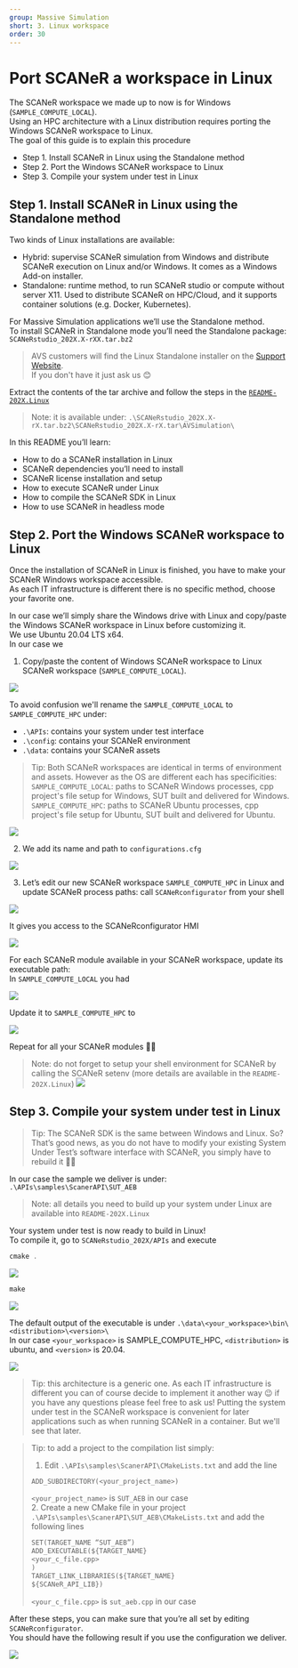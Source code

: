 ```yaml
---
group: Massive Simulation
short: 3. Linux workspace
order: 30
---
```


# Port SCANeR a workspace in Linux

The SCANeR workspace we made up to now is for Windows (`SAMPLE_COMPUTE_LOCAL`).  
Using an HPC architecture with a Linux distribution requires porting the Windows SCANeR workspace to Linux.  
The goal of this guide is to explain this procedure

- Step 1.	Install SCANeR in Linux using the Standalone method
- Step 2.	Port the Windows SCANeR workspace to Linux
- Step 3.	Compile your system under test in Linux

## Step 1. Install SCANeR in Linux using the Standalone method

Two kinds of Linux installations are available:
* Hybrid: supervise SCANeR simulation from Windows and distribute SCANeR execution on Linux and/or Windows. It comes as a Windows Add-on installer.
* Standalone: runtime method, to run SCANeR studio or compute without server X11. Used to distribute SCANeR on HPC/Cloud, and it supports container solutions (e.g. Docker, Kubernetes).

For Massive Simulation applications we’ll use the Standalone method.  
To install SCANeR in Standalone mode you’ll need the Standalone package: `SCANeRstudio_202X.X-rXX.tar.bz2`  

> AVS customers will find the Linux Standalone installer on the [Support Website](https://support.avsimulation.fr/en/).  
> If you don't have it just ask us 😊  

Extract the contents of the tar archive and follow the steps in the  [`README-202X.Linux`](./assets/README-2022.Linux)

> Note: it is available under: `.\SCANeRstudio_202X.X-rX.tar.bz2\SCANeRstudio_202X.X-rX.tar\AVSimulation\`

In this README you’ll learn:
* How to do a SCANeR installation in Linux
* SCANeR dependencies you’ll need to install
* SCANeR license installation and setup
* How to execute SCANeR under Linux
* How to compile the SCANeR SDK in Linux
* How to use SCANeR in headless mode

## Step 2. Port the Windows SCANeR workspace to Linux

Once the installation of SCANeR in Linux is finished, you have to make your SCANeR Windows workspace accessible.  
As each IT infrastructure is different there is no specific method, choose your favorite one.  

In our case we’ll simply share the Windows drive with Linux and copy/paste the Windows SCANeR workspace in Linux before customizing it.  
We use Ubuntu 20.04 LTS x64.  
In our case we

1. Copy/paste the content of Windows SCANeR workspace to Linux SCANeR workspace (`SAMPLE_COMPUTE_LOCAL`).

![](./assets/Linux1.png)

To avoid confusion we'll rename the `SAMPLE_COMPUTE_LOCAL` to `SAMPLE_COMPUTE_HPC` under:
* `.\APIs`: contains your system under test interface
* `.\config`: contains your SCANeR environment
* `.\data`: contains your SCANeR assets

> Tip: Both SCANeR workspaces are identical in terms of environment and assets. However as the OS are different each has specificities:
> `SAMPLE_COMPUTE_LOCAL`: paths to SCANeR Windows processes, cpp project's file setup for Windows, SUT built and delivered for Windows.
> `SAMPLE_COMPUTE_HPC`: paths to SCANeR Ubuntu processes, cpp project's file setup for Ubuntu, SUT built and delivered for Ubuntu.

![](./assets/Linux2.png)

2. We add its name and path to `configurations.cfg`

![](./assets/Linux3.png)

3. Let’s edit our new SCANeR workspace `SAMPLE_COMPUTE_HPC` in Linux and update SCANeR process paths: call `SCANeRconfigurator` from your shell 

![](./assets/Linux4.png)

It gives you access to the SCANeRconfigurator HMI

![](./assets/Linux5.png)

For each SCANeR module available in your SCANeR workspace, update its executable path:  
In `SAMPLE_COMPUTE_LOCAL` you had  

![](./assets/Linux6.png)

Update it to `SAMPLE_COMPUTE_HPC` to  

![](./assets/Linux7.png)

Repeat for all your SCANeR modules 👍🏻

> Note: do not forget to setup your shell environment for SCANeR by calling the SCANeR setenv (more details are available in the `README-202X.Linux`)
> ![](./assets/Linux8.png)

## Step 3. Compile your system under test in Linux

> Tip: The SCANeR SDK is the same between Windows and Linux. So? That’s good news, as you do not have to modify your existing System Under Test’s software interface with SCANeR, you simply have to rebuild it 👍🏻

In our case the sample we deliver is under: `.\APIs\samples\ScanerAPI\SUT_AEB`

> Note: all details you need to build up your system under Linux are available into `README-202X.Linux`

Your system under test is now ready to build in Linux!  
To compile it, go to `SCANeRstudio_202X/APIs` and execute  
```C
cmake .
```  

![](./assets/cmake.png)

```C
make
```  

![](./assets/make.png)

The default output of the executable is under `.\data\<your_workspace>\bin\<distribution>\<version>\`  
In our case `<your_workspace>` is SAMPLE_COMPUTE_HPC, `<distribution>` is ubuntu, and `<version>` is 20.04.  

![](./assets/executable.png)

> Tip: this architecture is a generic one. As each IT infrastructure is different you can of course decide to implement it another way 😉 if you have any questions please feel free to ask us! Putting the system under test in the SCANeR workspace is convenient for later applications such as when running SCANeR in a container. But we'll see that later.  

> Tip: to add a project to the compilation list simply:
> 1. Edit `.\APIs\samples\ScanerAPI\CMakeLists.txt` and add the line
> ```C
> ADD_SUBDIRECTORY(<your_project_name>)
> ```
> `<your_project_name>` is `SUT_AEB` in our case  
> 2. Create a new CMake file in your project `.\APIs\samples\ScanerAPI\SUT_AEB\CMakeLists.txt` and add the following lines  
> ```C
> SET(TARGET_NAME “SUT_AEB”)  
> ADD_EXECUTABLE(${TARGET_NAME}  
> <your_c_file.cpp>  
> )  
> TARGET_LINK_LIBRARIES(${TARGET_NAME}  
> ${SCANeR_API_LIB})  
> ```
> `<your_c_file.cpp>` is `sut_aeb.cpp` in our case

After these steps, you can make sure that you’re all set by editing `SCANeRconfigurator`.  
You should have the following result if you use the configuration we deliver.  

![](./assets/SCANeRWorkspaceDone.png)
